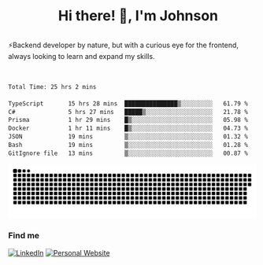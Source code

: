 <div id="user-content-toc">
  <ul align="center">
    <summary><h1 style="display: inline-block">Hi there! 👋, I'm Johnson</h1></summary>
  </ul>
</div>

⚡Backend developer by nature, but with a curious eye for the frontend, always looking to learn and expand my skills.

<br>


<!--START_SECTION:waka-->

```txt
Total Time: 25 hrs 2 mins

TypeScript       15 hrs 28 mins  ███████████████▒░░░░░░░░░   61.79 %
C#               5 hrs 27 mins   █████▒░░░░░░░░░░░░░░░░░░░   21.78 %
Prisma           1 hr 29 mins    █▒░░░░░░░░░░░░░░░░░░░░░░░   05.98 %
Docker           1 hr 11 mins    █▒░░░░░░░░░░░░░░░░░░░░░░░   04.73 %
JSON             19 mins         ▒░░░░░░░░░░░░░░░░░░░░░░░░   01.32 %
Bash             19 mins         ▒░░░░░░░░░░░░░░░░░░░░░░░░   01.28 %
GitIgnore file   13 mins         ▒░░░░░░░░░░░░░░░░░░░░░░░░   00.87 %
```

<!--END_SECTION:waka-->

<picture>
  <source  srcset="https://github.com/joshwambere/joshwambere/blob/output/github-contribution-grid-snake-dark.svg?palette=github-dark">
  <source  srcset="https://github.com/joshwambere/joshwambere/blob/output/github-contribution-grid-snake.svg">
  <img alt="github contribution grid snake animation" src="https://github.com/joshwambere/joshwambere/blob/output/github-contribution-grid-snake.svg">
</picture>

### Find me
<a href="https://www.linkedin.com/in/dusabe-johnson" target="_blank"><img src="https://img.shields.io/badge/LinkedIn-%230077B5.svg?&style=flat&logo=linkedin&logoColor=white" alt="LinkedIn"></a>
‎‎ [![Personal Website](https://img.shields.io/badge/visit-Johnsonis.me-blue)](https://johnsonis.me/)
